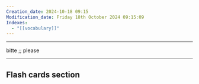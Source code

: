 ```yaml
---
Creation_date: 2024-10-18 09:15
Modification_date: Friday 18th October 2024 09:15:09
Indexes:
  - "[[vocabulary]]"
---
```


----

bitte ;; please
<!--SR:!2024-11-25,17,290-->



















---
## Flash cards section
